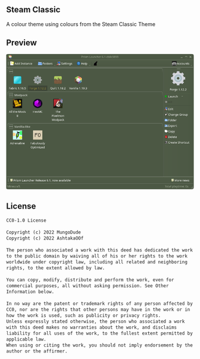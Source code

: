 <!--
SPDX-FileCopyrightText: 2022 AshtakaOOf

SPDX-License-Identifier: CC0-1.0
-->

Steam Classic
---
A colour theme using colours from the Steam Classic Theme

## Preview
![Steam Preview](preview.png)

## License
```
CC0-1.0 License

Copyright (c) 2022 MungoDude
Copyright (c) 2022 AshtakaOOf

The person who associated a work with this deed has dedicated the work to the public domain by waiving all of his or her rights to the work worldwide under copyright law, including all related and neighboring rights, to the extent allowed by law.

You can copy, modify, distribute and perform the work, even for commercial purposes, all without asking permission. See Other Information below.

In no way are the patent or trademark rights of any person affected by CC0, nor are the rights that other persons may have in the work or in how the work is used, such as publicity or privacy rights.
Unless expressly stated otherwise, the person who associated a work with this deed makes no warranties about the work, and disclaims liability for all uses of the work, to the fullest extent permitted by applicable law.
When using or citing the work, you should not imply endorsement by the author or the affirmer.
```
